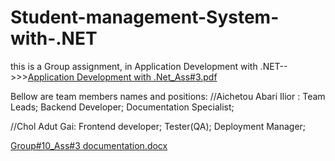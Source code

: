 # Student-management-System-with-.NET
this is a Group assignment, in Application Development with .NET-->>>[Application Development with .Net_Ass#3.pdf](https://github.com/user-attachments/files/18535474/Application.Development.with.Net_Ass.3.pdf)

Bellow are team members names and positions:
//Aichetou Abari Ilior	:
Team Leads;
Backend Developer;
Documentation Specialist;	

//Chol Adut Gai:
Frontend developer;
Tester(QA);
Deployment Manager;

[Group#10_Ass#3  documentation.docx](https://github.com/user-attachments/files/18535483/Group.10_Ass.3.documentation.docx)

